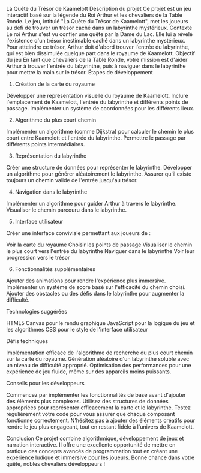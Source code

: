 La Quête du Trésor de Kaamelott
Description du projet
Ce projet est un jeu interactif basé sur la légende du Roi Arthur et les chevaliers de la Table Ronde. Le jeu, intitulé "La Quête du Trésor de Kaamelott", met les joueurs au défi de trouver un trésor caché dans un labyrinthe mystérieux.
Contexte
Le roi Arthur s'est vu confier une quête par la Dame du Lac. Elle lui a révélé l'existence d'un trésor inestimable caché dans un labyrinthe mystérieux. Pour atteindre ce trésor, Arthur doit d'abord trouver l'entrée du labyrinthe, qui est bien dissimulée quelque part dans le royaume de Kaamelott.
Objectif du jeu
En tant que chevaliers de la Table Ronde, votre mission est d'aider Arthur à trouver l'entrée du labyrinthe, puis à naviguer dans le labyrinthe pour mettre la main sur le trésor.
Étapes de développement

1. Création de la carte du royaume

Développer une représentation visuelle du royaume de Kaamelott.
Inclure l'emplacement de Kaamelott, l'entrée du labyrinthe et différents points de passage.
Implémenter un système de coordonnées pour les différents lieux.

2. Algorithme du plus court chemin

Implémenter un algorithme (comme Dijkstra) pour calculer le chemin le plus court entre Kaamelott et l'entrée du labyrinthe.
Permettre le passage par différents points intermédiaires.

3. Représentation du labyrinthe

Créer une structure de données pour représenter le labyrinthe.
Développer un algorithme pour générer aléatoirement le labyrinthe.
Assurer qu'il existe toujours un chemin valide de l'entrée jusqu'au trésor.

4. Navigation dans le labyrinthe

Implémenter un algorithme pour guider Arthur à travers le labyrinthe.
Visualiser le chemin parcouru dans le labyrinthe.

5. Interface utilisateur

Créer une interface conviviale permettant aux joueurs de :

Voir la carte du royaume
Choisir les points de passage
Visualiser le chemin le plus court vers l'entrée du labyrinthe
Naviguer dans le labyrinthe
Voir leur progression vers le trésor

6. Fonctionnalités supplémentaires

Ajouter des animations pour rendre l'expérience plus immersive.
Implémenter un système de score basé sur l'efficacité du chemin choisi.
Ajouter des obstacles ou des défis dans le labyrinthe pour augmenter la difficulté.

Technologies suggérées

HTML5 Canvas pour le rendu graphique
JavaScript pour la logique du jeu et les algorithmes
CSS pour le style de l'interface utilisateur

Défis techniques

Implémentation efficace de l'algorithme de recherche du plus court chemin sur la carte du royaume.
Génération aléatoire d'un labyrinthe soluble avec un niveau de difficulté approprié.
Optimisation des performances pour une expérience de jeu fluide, même sur des appareils moins puissants.

Conseils pour les développeurs

Commencez par implémenter les fonctionnalités de base avant d'ajouter des éléments plus complexes.
Utilisez des structures de données appropriées pour représenter efficacement la carte et le labyrinthe.
Testez régulièrement votre code pour vous assurer que chaque composant fonctionne correctement.
N'hésitez pas à ajouter des éléments créatifs pour rendre le jeu plus engageant, tout en restant fidèle à l'univers de Kaamelott.

Conclusion
Ce projet combine algorithmique, développement de jeux et narration interactive. Il offre une excellente opportunité de mettre en pratique des concepts avancés de programmation tout en créant une expérience ludique et immersive pour les joueurs. Bonne chance dans votre quête, nobles chevaliers développeurs !
